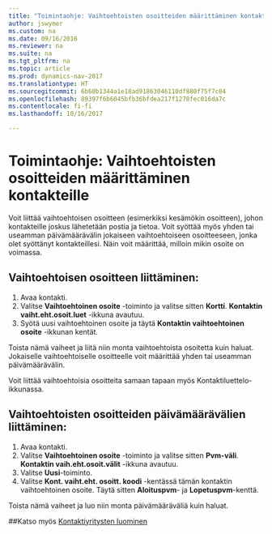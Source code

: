 ```yaml
---
title: "Toimintaohje: Vaihtoehtoisten osoitteiden määrittäminen kontakteille"
author: jswymer
ms.custom: na
ms.date: 09/16/2016
ms.reviewer: na
ms.suite: na
ms.tgt_pltfrm: na
ms.topic: article
ms.prod: dynamics-nav-2017
ms.translationtype: HT
ms.sourcegitcommit: 6b60b1344a1e18ad91863046110df880f75f7c04
ms.openlocfilehash: 89397f6b6045bfb36bfdea217f1278fec016da7c
ms.contentlocale: fi-fi
ms.lasthandoff: 10/16/2017

---
```

# <a name="how-to-set-up-alternative-addresses-for-contacts"></a>Toimintaohje: Vaihtoehtoisten osoitteiden määrittäminen kontakteille
Voit liittää vaihtoehtoisen osoitteen (esimerkiksi kesämökin osoitteen), johon kontakteille joskus lähetetään postia ja tietoa. Voit syöttää myös yhden tai useamman päivämäärävälin jokaiseen vaihtoehtoiseen osoitteeseen, jonka olet syöttänyt kontakteillesi. Näin voit määrittää, milloin mikin osoite on voimassa.

## <a name="to-assign-an-alternative-address"></a>Vaihtoehtoisen osoitteen liittäminen:
1. Avaa kontakti.
2. Valitse **Vaihtoehtoinen osoite** -toiminto ja valitse sitten **Kortti**. **Kontaktin vaiht.eht.osoit.luet** -ikkuna avautuu.
3. Syötä uusi vaihtoehtoinen osoite ja täytä **Kontaktin vaihtoehtoinen osoite** -ikkunan kentät.

Toista nämä vaiheet ja liitä niin monta vaihtoehtoista osoitetta kuin haluat. Jokaiselle vaihtoehtoiselle osoitteelle voit määrittää yhden tai useamman päivämäärävälin.

Voit liittää vaihtoehtoisia osoitteita samaan tapaan myös Kontaktiluettelo-ikkunassa.

## <a name="to-assign-an-alternative-address-date-range"></a>Vaihtoehtoisten osoitteiden päivämäärävälien liittäminen:
1. Avaa kontakti.
2. Valitse **Vaihtoehtoinen osoite** -toiminto ja valitse sitten **Pvm-väli**. **Kontaktin vaih.eht.osoit.välit** -ikkuna avautuu.
3. Valitse **Uusi**-toiminto.
4. Valitse **Kont. vaiht.eht. osoitt. koodi** -kentässä tämän kontaktin vaihtoehtoinen osoite. Täytä sitten **Aloituspvm**- ja **Lopetuspvm**-kenttä.

Toista nämä vaiheet ja luo niin monta päivämääräväliä kuin haluat.

##<a name="see-also"></a>Katso myös
[Kontaktiyritysten luominen](marketing-create-contact-companies.md)

